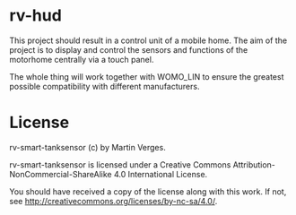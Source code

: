 # rv-hud

This project should result in a control unit of a mobile home. The aim of the project is to display and control the sensors and functions of the motorhome centrally via a touch panel.

The whole thing will work together with WOMO\_LIN to ensure the greatest possible compatibility with different manufacturers.

# License

rv-smart-tanksensor (c) by Martin Verges.

rv-smart-tanksensor is licensed under a Creative Commons Attribution-NonCommercial-ShareAlike 4.0 International License.

You should have received a copy of the license along with this work.
If not, see <http://creativecommons.org/licenses/by-nc-sa/4.0/>.
